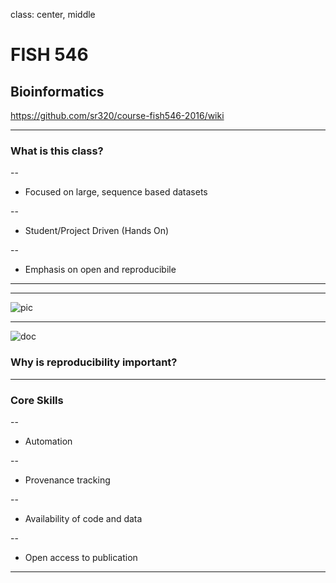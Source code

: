 class: center, middle

# FISH 546 
## Bioinformatics

https://github.com/sr320/course-fish546-2016/wiki

---

### What is this class?
--

- Focused on large, sequence based datasets

--

- Student/Project Driven (Hands On)

--

- Emphasis on open and reproducibile

---




---

![pic](http://eagle.fish.washington.edu/cnidarian/skitch/BioInfo_Intro_pdf__page_2_of_22__1D9C5137.png)



---

![doc](http://eagle.fish.washington.edu/cnidarian/skitch/National_Science_Foundation_Research_Traineeship_Program__NRT____NSF_-_National_Science_Foundation_1D9C524A.png)


### Why is reproducibility important?

---

### Core Skills 

--

- Automation

--

- Provenance tracking

--

- Availability of code and data

--

- Open access to publication

---
